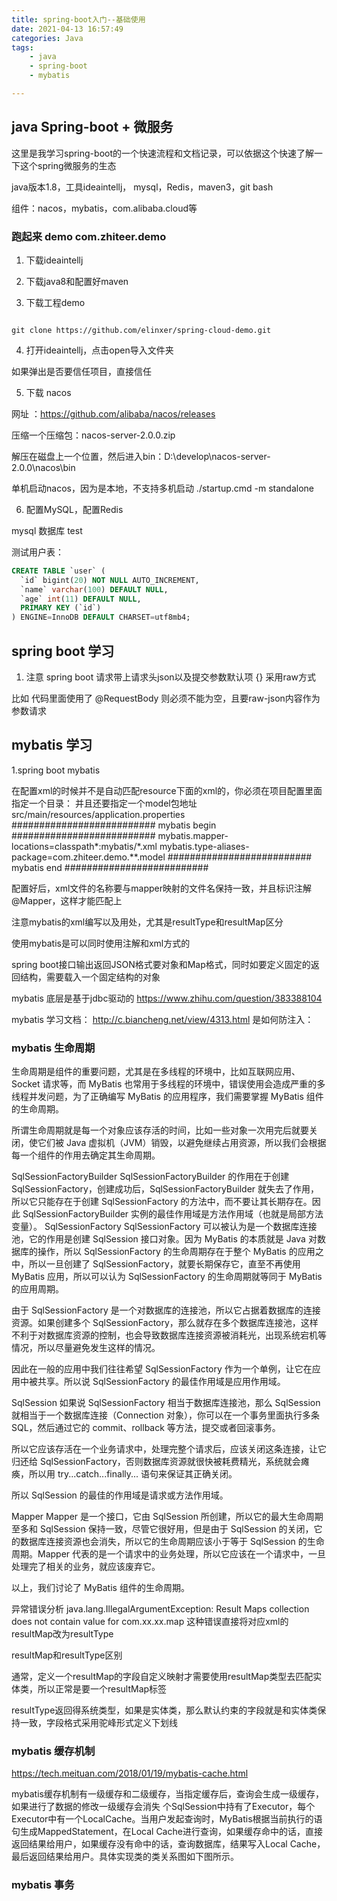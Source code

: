 ```yaml
---
title: spring-boot入门--基础使用
date: 2021-04-13 16:57:49
categories: Java
tags: 
    - java
    - spring-boot
    - mybatis

---
```


## java Spring-boot + 微服务


这里是我学习spring-boot的一个快速流程和文档记录，可以依据这个快速了解一下这个spring微服务的生态

java版本1.8，工具ideaintellj， mysql，Redis，maven3，git bash

组件：nacos，mybatis，com.alibaba.cloud等

<!-- more -->

### 跑起来 demo com.zhiteer.demo

1. 下载ideaintellj

2. 下载java8和配置好maven

3. 下载工程demo

```

git clone https://github.com/elinxer/spring-cloud-demo.git

```

4. 打开ideaintellj，点击open导入文件夹

如果弹出是否要信任项目，直接信任

5. 下载 nacos

网址 ：https://github.com/alibaba/nacos/releases

压缩一个压缩包：nacos-server-2.0.0.zip

解压在磁盘上一个位置，然后进入bin：D:\develop\nacos-server-2.0.0\nacos\bin

单机启动nacos，因为是本地，不支持多机启动
./startup.cmd -m standalone


6. 配置MySQL，配置Redis


mysql 数据库 test

测试用户表：

``` sql
CREATE TABLE `user` (
  `id` bigint(20) NOT NULL AUTO_INCREMENT,
  `name` varchar(100) DEFAULT NULL,
  `age` int(11) DEFAULT NULL,
  PRIMARY KEY (`id`)
) ENGINE=InnoDB DEFAULT CHARSET=utf8mb4;
```

## spring boot 学习

1. 注意 spring boot 请求带上请求头json以及提交参数默认项 {} 采用raw方式

比如 代码里面使用了 @RequestBody 则必须不能为空，且要raw-json内容作为参数请求

## mybatis 学习

1.spring boot mybatis 

在配置xml的时候并不是自动匹配resource下面的xml的，你必须在项目配置里面指定一个目录：
并且还要指定一个model包地址
src/main/resources/application.properties
########################## mybatis begin ##########################
mybatis.mapper-locations=classpath*:mybatis/*.xml
mybatis.type-aliases-package=com.zhiteer.demo.**.model
########################## mybatis end ##########################

配置好后，xml文件的名称要与mapper映射的文件名保持一致，并且标识注解@Mapper，这样才能匹配上

注意mybatis的xml编写以及用处，尤其是resultType和resultMap区分

使用mybatis是可以同时使用注解和xml方式的

spring boot接口输出返回JSON格式要对象和Map格式，同时如要定义固定的返回结构，需要载入一个固定结构的对象


mybatis 底层是基于jdbc驱动的
https://www.zhihu.com/question/383388104



mybatis 学习文档：
http://c.biancheng.net/view/4313.html
是如何防注入：


### mybatis 生命周期

生命周期是组件的重要问题，尤其是在多线程的环境中，比如互联网应用、Socket 请求等，而 MyBatis 也常用于多线程的环境中，错误使用会造成严重的多线程并发问题，为了正确编写 MyBatis 的应用程序，我们需要掌握 MyBatis 组件的生命周期。

所谓生命周期就是每一个对象应该存活的时间，比如一些对象一次用完后就要关闭，使它们被 Java 虚拟机（JVM）销毁，以避免继续占用资源，所以我们会根据每一个组件的作用去确定其生命周期。

SqlSessionFactoryBuilder
SqlSessionFactoryBuilder 的作用在于创建 SqlSessionFactory，创建成功后，SqlSessionFactoryBuilder 就失去了作用，所以它只能存在于创建 SqlSessionFactory 的方法中，而不要让其长期存在。因此 SqlSessionFactoryBuilder 实例的最佳作用域是方法作用域（也就是局部方法变量）。
SqlSessionFactory
SqlSessionFactory 可以被认为是一个数据库连接池，它的作用是创建 SqlSession 接口对象。因为 MyBatis 的本质就是 Java 对数据库的操作，所以 SqlSessionFactory 的生命周期存在于整个 MyBatis 的应用之中，所以一旦创建了 SqlSessionFactory，就要长期保存它，直至不再使用 MyBatis 应用，所以可以认为 SqlSessionFactory 的生命周期就等同于 MyBatis 的应用周期。

由于 SqlSessionFactory 是一个对数据库的连接池，所以它占据着数据库的连接资源。如果创建多个 SqlSessionFactory，那么就存在多个数据库连接池，这样不利于对数据库资源的控制，也会导致数据库连接资源被消耗光，出现系统宕机等情况，所以尽量避免发生这样的情况。

因此在一般的应用中我们往往希望 SqlSessionFactory 作为一个单例，让它在应用中被共享。所以说 SqlSessionFactory 的最佳作用域是应用作用域。

SqlSession
如果说 SqlSessionFactory 相当于数据库连接池，那么 SqlSession 就相当于一个数据库连接（Connection 对象），你可以在一个事务里面执行多条 SQL，然后通过它的 commit、rollback 等方法，提交或者回滚事务。

所以它应该存活在一个业务请求中，处理完整个请求后，应该关闭这条连接，让它归还给 SqlSessionFactory，否则数据库资源就很快被耗费精光，系统就会瘫痪，所以用 try...catch...finally... 语句来保证其正确关闭。

所以 SqlSession 的最佳的作用域是请求或方法作用域。

Mapper
Mapper 是一个接口，它由 SqlSession 所创建，所以它的最大生命周期至多和 SqlSession 保持一致，尽管它很好用，但是由于 SqlSession 的关闭，它的数据库连接资源也会消失，所以它的生命周期应该小于等于 SqlSession 的生命周期。Mapper 代表的是一个请求中的业务处理，所以它应该在一个请求中，一旦处理完了相关的业务，就应该废弃它。

以上，我们讨论了 MyBatis 组件的生命周期。 



异常错误分析
java.lang.IllegalArgumentException: Result Maps collection does not contain value for com.xx.xx.map
这种错误直接将对应xml的resultMap改为resultType



resultMap和resultType区别

通常，定义一个resultMap的字段自定义映射才需要使用resultMap类型去匹配实体类，所以正常是要一个resultMap标签

resultType返回得系统类型，如果是实体类，那么默认约束的字段就是和实体类保持一致，字段格式采用驼峰形式定义下划线



### mybatis 缓存机制


https://tech.meituan.com/2018/01/19/mybatis-cache.html

mybatis缓存机制有一级缓存和二级缓存，当指定缓存后，查询会生成一级缓存，如果进行了数据的修改一级缓存会消失
个SqlSession中持有了Executor，每个Executor中有一个LocalCache。当用户发起查询时，MyBatis根据当前执行的语句生成MappedStatement，在Local Cache进行查询，如果缓存命中的话，直接返回结果给用户，如果缓存没有命中的话，查询数据库，结果写入Local Cache，最后返回结果给用户。具体实现类的类关系图如下图所示。  



### mybatis 事务

